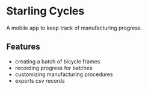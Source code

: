 # Starling Cycles

A mobile app to keep track of manufacturing progress.

## Features
- creating a batch of bicycle frames
- recording progress for batches
- customizing manufacturing procedures
- exports csv records
